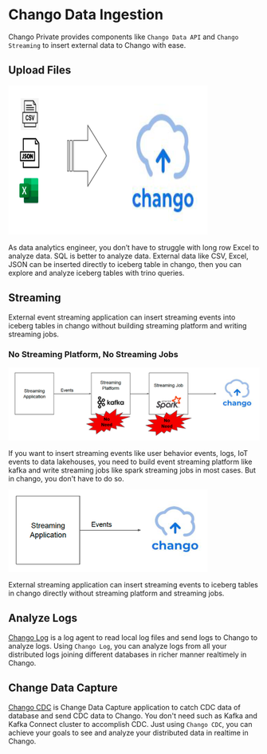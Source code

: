 # Chango Data Ingestion

Chango Private provides components like `Chango Data API` and `Chango Streaming` to insert external data to Chango with ease.


## Upload Files


<img width="400" height="300" src="../../images/chango-ingestion.png" />


As data analytics engineer, you don’t have to struggle with long row Excel to analyze data. SQL is better to analyze data. 
External data like CSV, Excel, JSON can be inserted directly to iceberg table in chango, 
then you can explore and analyze iceberg tables with trino queries.




## Streaming


External event streaming application can insert streaming events into iceberg tables in chango without building streaming platform and writing streaming jobs.


### No Streaming Platform, No Streaming Jobs

<img width="700" src="../../images/chango-streaming.png" />

If you want to insert streaming events like user behavior events, logs, IoT events to data lakehouses, you need to build event streaming platform like kafka
and write streaming jobs like spark streaming jobs in most cases. But in chango, you don't have to do so.

<img width="400" src="../../images/chango-streaming2.png" />

External streaming application can insert streaming events to iceberg tables in chango directly without streaming platform and streaming jobs.

## Analyze Logs

[Chango Log](https://github.com/cloudcheflabs/chango-log) is a log agent to read local log files and send logs
to Chango to analyze logs. 
Using `Chango Log`, you can analyze logs from all your distributed logs joining different databases in richer manner realtimely in Chango.

## Change Data Capture

[Chango CDC](https://github.com/cloudcheflabs/chango-cdc) is Change Data Capture application to catch CDC data of database
and send CDC data to Chango.
You don't need such as Kafka and Kafka Connect cluster to accomplish CDC. Just using `Chango CDC`, you can achieve your goals to see and analyze 
your distributed data in realtime in Chango.




